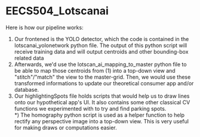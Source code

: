 # EECS504_Lotscanai

Here is how our pipeline works:
1) Our frontened is the YOLO detector, which the code is contained in the lotscanai_yolonetwork python file. The output of this python script will receive training data and will output centroids and other bounding-box related data
2) Afterwards, we'd use the lotscan_ai_mapping_to_master python file to be able to map those centroids from (1) into a top-down view and "stitch"/"match" the view to the master-grid. Then, we would use these transformed informations to update our theoretical consumer app and/or database.
3) Our highlightingSpots file holds scripts that would help us to draw lines onto our hypothetical app's UI. It also contains some other classical CV functions we experimented with to try and find parking spots.  
*) The homography python script is used as a helper function to help rectify any perspective image into a top-down view. This is very useful for making draws or computations easier. 
